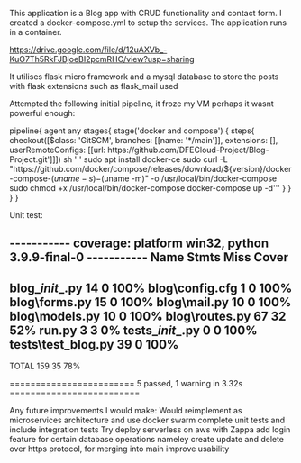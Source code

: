 This application is a Blog app with CRUD functionality and contact form. I created a docker-compose.yml to setup the services.
The application runs in a container.

https://drive.google.com/file/d/12uAXVb_-KuO7Th5RkFJBjoeBI2pcmRHC/view?usp=sharing

It utilises flask micro framework and a mysql database to store the posts with flask extensions such as flask_mail used

Attempted the following  initial pipeline, it froze my VM perhaps it wasnt powerful enough:

pipeline{
        agent any
        stages{
            stage('docker and compose')
            {
                steps{
                checkout([$class: 'GitSCM', branches: [[name: '*/main']], extensions: [], userRemoteConfigs: [[url: https://github.com/DFECloud-Project/Blog-Project.git']]])
                sh '''
                sudo apt install docker-ce
                sudo curl -L "https://github.com/docker/compose/releases/download/${version}/docker-compose-$(uname -s)-$(uname -m)" -o /usr/local/bin/docker-compose
                sudo chmod +x /usr/local/bin/docker-compose
                docker-compose up -d'''
                    }
            }
    }
}

Unit test: 

----------- coverage: platform win32, python 3.9.9-final-0 -----------
Name                 Stmts   Miss  Cover
----------------------------------------
blog\__init__.py        14      0   100%
blog\config.cfg          1      0   100%
blog\forms.py           15      0   100%
blog\mail.py            10      0   100%
blog\models.py          10      0   100%
blog\routes.py          67     32    52%
run.py                   3      3     0%
tests\__init__.py        0      0   100%
tests\test_blog.py      39      0   100%
----------------------------------------
TOTAL                  159     35    78%

======================== 5 passed, 1 warning in 3.32s =========================

Any future improvements I would make:
Would reimplement as microservices architecture and use docker swarm
complete unit tests and include integration tests
Try deploy serverless on aws with Zappa
add login feature for certain database operations nameley create update and delete over https protocol, for merging into main
improve usability